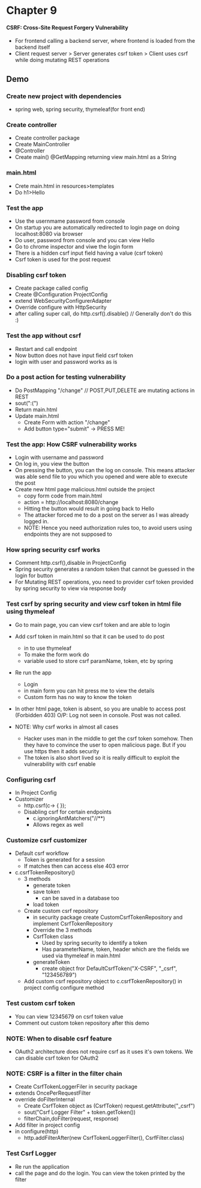 # Chapter 9

#### CSRF: Cross-Site Request Forgery Vulnerability

- For frontend calling a backend server, where frontend is loaded from the backend itself
- Client request server > Server generates csrf token > Client uses csrf while doing mutating REST operations

## Demo

### Create new project with dependencies

- spring web, spring security, thymeleaf(for front end)

### Create controller

- Create controller package
- Create MainController
- @Controller
- Create main() @GetMapping returning view main.html as a String

### main.html

- Crete main.html in resources>templates
- Do h1>Hello

### Test the app

- Use the usernmame password from console
- On startup you are automatically redirected to login page on doing localhost:8080 via browser
- Do user, password from console and you can view Hello
- Go to chrome inspector and viwe the login form
- There is a hidden csrf input field having a value (csrf token)
- Csrf token is used for the post request

### Disabling csrf token

- Create package called config
- Create @Configuration ProjectConfig
- extend WebSecurityConfigurerAdapter
- Override configure with HttpSecurity
- after calling super call, do http.csrf().disable() // Generally don't do this :)

### Test the app without csrf

- Restart and call endpoint
- Now button does not have input field csrf token
- login with user and password works as is

### Do a post action for testing vulnerability

- Do PostMapping "/change" // POST,PUT,DELETE are mutating actions in REST
- sout(":(")
- Return main.html
- Update main.html
    - Create Form with action "/change"
    - Add button type="submit" -> PRESS ME!

### Test the app: How CSRF vulnerability works

- Login with username and password
- On log in, you view the button
- On pressing the button, you can the log on console. This means attacker was able send file to you which you opened and
  were able to execute the post
- Create new html page malicious.html outside the project
    - copy form code from main.html
    - action = http://localhost:8080/change
    - Hitting the button would result in going back to Hello
    - The attacker forced me to do a post on the server as I was already logged in.
    - NOTE: Hence you need authorization rules too, to avoid users using endpoints they are not supposed to

### How spring security csrf works

- Comment http.csrf(),disable in ProjectConfig
- Spring security generates a random token that cannot be guessed in the login for button
- For Mutating REST operations, you need to provider csrf token provided by spring security to view via response body

### Test csrf by spring security and view csrf token in html file using thymeleaf

- Go to main page, you can view csrf token and are able to login

- Add csrf token in main.html so that it can be used to do post
    - in <html xmlns:th="http://thymeleaf.org"> to use thymeleaf
    - To make the form work
      do <input type="hidden" name="_csrf" th:name="${_csrf.parameterName}" th:value="${_csrf.token}">
    - variable used to store csrf paramName, token, etc by spring
- Re run the app
    - Login
    - in main form you can hit press me to view the details
    - Custom form has no way to know the token
- In other html page, token is absent, so you are unable to access post (Forbidden 403) O/P: Log not seen in console.
  Post was not called.
- NOTE: Why csrf works in almost all cases
    - Hacker uses man in the middle to get the csrf token somehow. Then they have to convince the user to open malicious
      page. But if you use https then it adds security
    - The token is also short lived so it is really difficult to exploit the vulnerability with csrf enable

### Configuring csrf

- In Project Config
- Customizer
    - http.csrf(c-> { });
    - Disabling csrf for certain endpoints
        - c.ignoringAntMatchers("/<some-path-say-csrfdisabled>/**)
        - Allows regex as well

### Customize csrf customizer

- Default csrf workflow
    - Token is generated for a session
    - If matches then can access else 403 error
- c.csrfTokenRepository()
    - 3 methods
        - generate token
        - save token
            - can be saved in a database too
        - load token
    - Create custom csrf repository
        - in security package create CustomCsrfTokenRepository and implement CsrfTokenRepository
        - Override the 3 methods
        - CsrfToken class
            - Used by spring security to identify a token
            - Has parameterName, token, header which are the fields we used via thymeleaf in main.html
        - generateToken
            - create object fror DefaultCsrfToken("X-CSRF", "_csrf", "123456789")
    - Add custom csrf repository object to c.csrfTokenRepository() in project config configure method

### Test custom csrf token

- You can view 12345679 on csrf token value
- Comment out custom token repository after this demo

### NOTE: When to disable csrf feature

- OAuth2 architecture does not require csrf as it uses it's own tokens. We can disable csrf token for OAuth2

### NOTE: CSRF is a filter in the filter chain

- Create CsrfTokenLoggerFiler in security package
- extends OncePerRequestFilter
- override doFilterInternal
    - Create CsrfToken object as (CsrfToken) request.getAttribute("_csrf")
    - sout("Csrf Logger Filter" + token.getToken())
    - filterChain,doFilter(request, response)
- Add filter in project config
- in configure(http)
    - http.addFilterAfter(new CsrfTokenLoggerFilter(), CsrfFilter.class)

### Test Csrf Logger

- Re run the application
- call the page and do the login. You can view the token printed by the filter